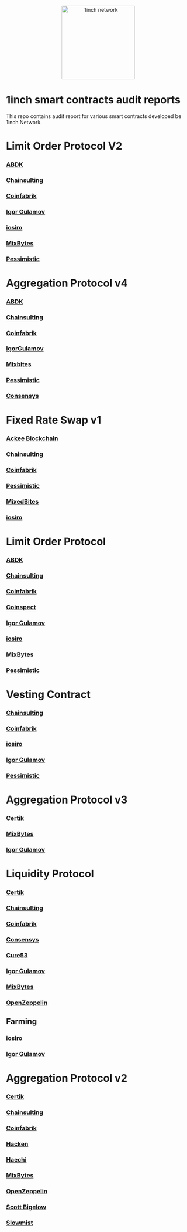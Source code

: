 <p align="center">
  <img src="https://app.1inch.io/assets/images/logo.svg" width="200" alt="1inch network" />
</p>

# 1inch smart contracts audit reports
This repo contains audit report for various smart contracts developed be 1inch Network.

# Limit Order Protocol V2

### [ABDK](https://github.com/1inch/1inch-audits/raw/master/Limit%20Order%20Protocol%20V2/1Inch%20Limit%20Order%20Protocol_ABDK.pdf)
### [Chainsulting](https://github.com/1inch/1inch-audits/raw/master/Limit%20Order%20Protocol%20V2/1Inch%20Limit%20Order%20Protocol_Chainsulting.pdf)
### [Coinfabrik](https://github.com/1inch/1inch-audits/raw/master/Limit%20Order%20Protocol%20V2/1Inch%20Limit%20Order%20Protocol_CoinFabrik.pdf)
### [Igor Gulamov](https://github.com/1inch/1inch-audits/raw/master/Limit%20Order%20Protocol%20V2/1Inch%20Limit%20Order%20Protocol_IgorGulamov.pdf)
### [iosiro]()
### [MixBytes](https://github.com/1inch/1inch-audits/raw/master/Limit%20Order%20Protocol%20V2/1Inch%20Limit%20Order%20Protocol_MixBytes.pdf)
### [Pessimistic](https://github.com/1inch/1inch-audits/raw/master/Limit%20Order%20Protocol%20V2/1Inch%20Limit%20Order%20Protocol_Pessimistic.pdf)

# Aggregation Protocol v4

### [ABDK](https://github.com/1inch/1inch-audits/raw/master/Aggregation%20Protocol%20V4/1inch%20Aggregation%20Router%20v4%20Audit_ABDK.pdf)
### [Chainsulting](https://github.com/1inch/1inch-audits/raw/master/Aggregation%20Protocol%20V4/1inch%20Aggregation%20Router%20v4%20Audit_Chainsulting.pdf)
### [Coinfabrik](https://github.com/1inch/1inch-audits/raw/master/Aggregation%20Protocol%20V4/1inch%20Aggregation%20Router%20v4%20Audit_Coinfabrik.pdf)
### [IgorGulamov](https://github.com/1inch/1inch-audits/raw/master/Aggregation%20Protocol%20V4/1inch%20Aggregation%20Router%20v4%20Audit_Igor%20Gulamov.pdf)
### [Mixbites](https://github.com/1inch/1inch-audits/raw/master/Aggregation%20Protocol%20V4/1Inch%20Aggregation%20Router%20v4%20Audit_MixBites.pdf)
### [Pessimistic](https://github.com/1inch/1inch-audits/blob/master/Aggregation%20Protocol%20V4/1inch%20Aggregation%20Router%20v4%20Audit_Pessimistic.pdf)
### [Consensys](https://github.com/1inch/1inch-audits/raw/master/Aggregation%20Protocol%20V4/1inch%20Aggregation%20Router%20v4%20Audit_Consensys.pdf)

# Fixed Rate Swap v1

### [Aсkee Blockchain](https://github.com/1inch/1inch-audits/raw/master/Fixed%20Rate%20Swap%20V1/1inch%20FixedRateSwap_Ackee%20Blockchain.pdf)
### [Chainsulting](https://github.com/1inch/1inch-audits/raw/master/Fixed%20Rate%20Swap%20V1/1inch%20FixedRateSwap_Chainsulting.pdf)
### [Coinfabrik](https://github.com/1inch/1inch-audits/raw/master/Fixed%20Rate%20Swap%20V1/1inch%20FixedRateSwap_CoinFabrik.pdf)
### [Pessimistic](https://github.com/1inch/1inch-audits/raw/master/Fixed%20Rate%20Swap%20V1/1inch%20FixedRateSwap_Pessimistic.pdf)
### [MixedBites](https://github.com/1inch/1inch-audits/raw/master/Fixed%20Rate%20Swap%20V1/1inch%20FixedRateSwap_MixedBytes.pdf)
### [iosiro](https://iosiro.com/audits/1inch-network-fixed-rate-swap-smart-contract-audit)

# Limit Order Protocol

### [ABDK](https://github.com/1inch/1inch-audits/raw/master/Limit%20Order%20Protocol/ABDK%20-%201inch%20Limit%20Order%20Protocol%20audit.pdf)
### [Chainsulting](https://github.com/1inch/1inch-audits/raw/master/Limit%20Order%20Protocol/Chainsulting%20-%201inch%20Limit%20Order%20Protocol%20audit.pdf)
### [Coinfabrik](https://github.com/1inch/1inch-audits/raw/master/Limit%20Order%20Protocol/Coinfabrik%20-%201inch%20Limit%20Order%20Protocol%20audit.pdf)
### [Coinspect](https://github.com/1inch/1inch-audits/raw/master/Limit%20Order%20Protocol/Coinspect%20-%201inch%20Limit%20Order%20Protocol%20audit.pdf)
### [Igor Gulamov](https://github.com/1inch/1inch-audits/raw/curlyjannie-Audits-editing/Limit%20Order%20Protocol/LimitSwap%20audit.pdf)
### [iosiro](https://iosiro.com/audits/1inch-network-limit-order-protocol-smart-contract-audit)
### MixBytes
### [Pessimistic](https://github.com/1inch/1inch-audits/raw/master/Limit%20Order%20Protocol/Pessimistic%20-%201inch%20Limit%20Order%20Protocol%20audit.pdf)

# Vesting Contract

### [Chainsulting](https://github.com/1inch/1inch-audits/raw/master/Vesting%20Contract/Chainsulting%20-%201inch%20Vesting%20Contract%20audit.pdf)
### [Coinfabrik](https://github.com/1inch/1inch-audits/raw/master/Vesting%20Contract/Coinfabrik%20-%201inch%20Vesting%20Contract%20audit.pdf)
### [iosiro](https://iosiro.com/audits/1inch-network-step-vesting-smart-contract-audit)
### [Igor Gulamov](https://github.com/1inch/1inch-audits/raw/master/Vesting%20Contract/Gulamov%20-%201inch%20Vesting%20Contract%20audit.pdf)
### [Pessimistic](https://github.com/1inch/1inch-audits/raw/master/Vesting%20Contract/Pessimistic%20-%201inch%20Vesting%20Contract%20audit.pdf)

# Aggregation Protocol v3

### [Certik](https://github.com/1inch/1inch-audits/raw/master/Aggregation%20Protocol%20V3/Certik%20-%201inch%20v3%20Audit%20Report.pdf)
### [MixBytes](https://github.com/1inch/1inch-audits/raw/master/Aggregation%20Protocol%20V3/MixBytes%20-%201inch%20v3%20Audit%20Report.pdf)
### [Igor Gulamov](https://github.com/1inch/1inch-audits/raw/master/Aggregation%20Protocol%20V3/Gulamov%20-%201inch%20v3%20Audit%20Report.pdf)

# Liquidity Protocol

### [Certik](https://github.com/1inch/1inch-audits/raw/master/Liquidity%20Protocol/Certik%20-%201inch%20Liquidity%20Protocol%20audit.pdf)
### [Chainsulting](https://github.com/1inch/1inch-audits/raw/master/Liquidity%20Protocol/Chainsulting%20-%201inch%20Liquidity%20Protocol%20Audit.pdf)
### [Coinfabrik](https://github.com/1inch/1inch-audits/raw/master/Liquidity%20Protocol/Coinfabrik%20-%201inch%20Liquidity%20Protocol%20Audit.pdf)
### [Consensys](https://consensys.net/diligence/audits/2020/12/1inch-liquidity-protocol/)
### [Cure53](https://github.com/1inch/1inch-audits/raw/master/Liquidity%20Protocol/Cure53%20-%201inch%20Liquidity%20Protocol%20audit.pdf)
### [Igor Gulamov](https://github.com/1inch/1inch-audits/raw/master/Liquidity%20Protocol/Gulamov%20-%201inch%20Liquidity%20Protocol%20audit.pdf)
### [MixBytes](https://github.com/1inch/1inch-audits/raw/master/Liquidity%20Protocol/MixBytes%20-%201inch%20Liquidity%20Protocol%20Report.pdf)
### [OpenZeppelin](https://blog.openzeppelin.com/mooniswap-v2-audit/)

## Farming

### [iosiro](https://iosiro.com/audits/1inch-exchange-staking-rewards-smart-contract-audit)
### [Igor Gulamov](https://github.com/1inch/1inch-audits/raw/master/Liquidity%20Protocol/Farming/Gulamov%20-%201inch%20Farming%20audit.pdf)

# Aggregation Protocol v2

### [Certik](https://github.com/1inch/1inch-audits/raw/master/Aggregation%20Protocol%20V2/Certik%20-%201inch%20v2%20Audit%20Report.pdf)
### [Chainsulting](https://github.com/1inch/1inch-audits/raw/master/Aggregation%20Protocol%20V2/Chainsulting%20-%201inch%20v2%20Audit%20Report.pdf)
### [Coinfabrik](https://github.com/1inch/1inch-audits/raw/master/Aggregation%20Protocol%20V2/Coinfabrik%20-%201inch%20v2%20Audit%20Report.pdf)
### [Hacken](https://github.com/1inch/1inch-audits/raw/master/Aggregation%20Protocol%20V2/Hacken%20-%201inch%20v2%20Audit%20Report.pdf)
### [Haechi](https://github.com/1inch/1inch-audits/raw/master/Aggregation%20Protocol%20V2/Haechi%20-%201inch%20v2%20Audit%20Report.pdf)
### [MixBytes](https://github.com/1inch/1inch-audits/raw/master/Aggregation%20Protocol%20V2/MixBytes%20-%201inch%20v2%20Audit%20Report.pdf)
### [OpenZeppelin](https://blog.openzeppelin.com/1inch-exchange-audit/)
### [Scott Bigelow](https://github.com/1inch/1inch-audits/raw/master/Aggregation%20Protocol%20V2/Scott%20Bigelow%20-%201inch%20v2%20Audit%20Report.pdf)
### [Slowmist](https://github.com/1inch/1inch-audits/raw/master/Aggregation%20Protocol%20V2/Slowmist%20-%201inch%20v2%20Audit%20Report.pdf)
